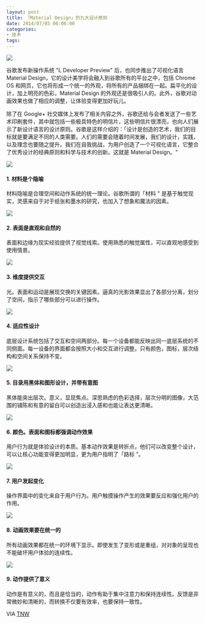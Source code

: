 ```yaml
---
layout: post
title: 「Material Design」的九大设计原则
date: 2014/07/05 06:06:00
categories:
- 技术
tags:
---
```


![](http://pics.naaln.com/blog/2019-05-14-123114.jpg-basicBlog)

谷歌发布新操作系统 "L Developer Preview" 后，也同步推出了可视化语言 Material Design，它的设计美学将会融入到谷歌所有的平台之中，包括 Chrome OS 和网页，它也将形成一个统一的外观，将所有的产品捆绑在一起。扁平化的设计，加上明亮的色彩，Material Design 的外观还是很吸引人的。此外，谷歌对动画效果也做了相应的调整，让体验变得更加好玩儿。

除了在 Google+ 社交媒体上发布了相关内容之外，谷歌还给与会者发送了一些艺术印刷套件，其中就包括一些极具特色的明信片，这些明信片很漂亮，也向人们展示了新设计语言的设计原则。谷歌是这样介绍的：「设计是创造的艺术，我们的目标就是要满足不同的人类需要。人们的需要会随着时间发展，我们的设计，实践，以及理念也要随之提升。我们在自我挑战，为用户创造了一个可视化语言，它整合了优秀设计的经典原则和科学与技术的创新。这就是 Material Design。"

![](http://pics.naaln.com/blog/2019-05-14-123115.jpg-basicBlog)

#### 1. 材料是个隐喻

材料隐喻是合理空间和动作系统的统一理论。谷歌所谓的「材料 " 是基于触觉现实，灵感来自于对于纸张和墨水的研究，也加入了想象和魔法的因素。

![](http://pics.naaln.com/blog/2019-05-14-123116.jpg-basicBlog)

#### 2. 表面是直观和自然的

表面和边缘为现实经验提供了视觉线索。使用熟悉的触觉属性，可以直观地感受到使用情景。

![](http://pics.naaln.com/blog/2019-05-14-123117.jpg-basicBlog)

#### 3. 维度提供交互

光。表面和运动是展现交换的关键因素。逼真的光影效果显出了各部分分离，划分了空间，指示了哪些部分可以进行操作。

![](http://pics.naaln.com/blog/2019-05-14-123118.jpg-basicBlog)

#### 4. 适应性设计

底层设计系统包括了交互和空间两部分。每一个设备都能反映出同一底层系统的不同侧面。每一设备的界面都会按照大小和交互进行调整。只有颜色，图标，层次结构和空间关系保持不变。

![](http://pics.naaln.com/blog/2019-05-14-123119.jpg-basicBlog)

#### 5. 目录用黑体和图形设计，并带有意图

黑体能突出层次。意义，显现焦点。深思熟虑的色彩选择，层次分明的图像，大范围的铺陈和有意的留白可以创造出浸入感和也能让表达更清晰。

![](http://pics.naaln.com/blog/2019-05-14-123120.jpg-basicBlog)

#### 6. 颜色。表面和图标都强调动作效果

用户行为就是体验设计的本质。基本动作效果是转折点，他们可以改变整个设计，可以让核心功能变得更加明显，更为用户指明了「路标 "。

![](http://pics.naaln.com/blog/2019-05-14-123121.jpg-basicBlog)

#### 7. 用户发起变化

操作界面中的变化来自于用户行为。用户触摸操作产生的效果要反应和强化用户的作用。

![](http://pics.naaln.com/blog/2019-05-14-123122.jpg-basicBlog)

#### 8. 动画效果要在统一的

所有动画效果都在统一的环境下显示。即使发生了变形或是重组，对对象的呈现也不能破坏用户体验的连续性。

![](http://pics.naaln.com/blog/2019-05-14-123123.jpg-basicBlog)

#### 9. 动作提供了意义

动作是有意义的，而且是恰当的，动作有助于集中注意力和保持连续性。反馈是非常微妙和清晰的，而转换不仅要有效率，也要保持一致性。

VIA [TNW](http://thenextweb.com/google/2014/06/26/google-explains-principles-material-design-language-android-chrome-web/)
